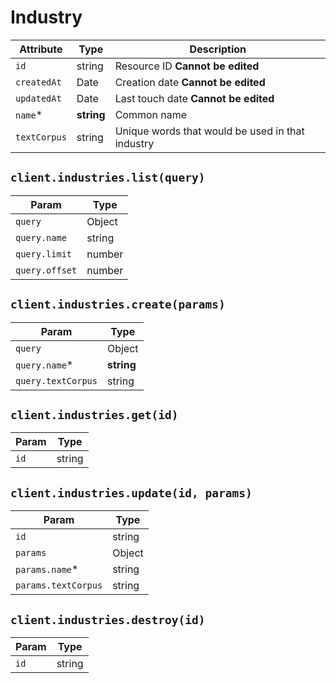 # Industry

| Attribute | Type | Description |
| --------- | ---- | ----------- |
| `id`         | string     | Resource ID **Cannot be edited** |
| `createdAt`  | Date       | Creation date **Cannot be edited** |
| `updatedAt`  | Date       | Last touch date **Cannot be edited** |
| `name`*      | **string** | Common name |
| `textCorpus` | string     | Unique words that would be used in that industry |

## `client.industries.list(query)`

| Param | Type |
|-------|------|
| `query`         | Object |
| `query.name`    | string |
| `query.limit`   | number |
| `query.offset`  | number |

## `client.industries.create(params)`

| Param | Type |
|-------|------|
| `query`            | Object |
| `query.name`*      | **string** |
| `query.textCorpus` | string |

## `client.industries.get(id)`

| Param | Type |
|-------|------|
| `id` | string |

## `client.industries.update(id, params)`

| Param | Type |
|-------|------|
| `id`                | string |
| `params`            | Object |
| `params.name`*      | string |
| `params.textCorpus` | string |

## `client.industries.destroy(id)`

| Param | Type |
|-------|------|
| `id` | string |
